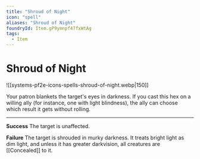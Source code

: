 ```yaml
---
title: "Shroud of Night"
icon: "spell"
aliases: "Shroud of Night"
foundryId: Item.gP9ymnpf47fxWtAg
tags:
  - Item
---
```


# Shroud of Night
![[systems-pf2e-icons-spells-shroud-of-night.webp|150]]

Your patron blankets the target's eyes in darkness. If you cast this hex on a willing ally (for instance, one with light blindness), the ally can choose which result it gets without rolling.

* * *

**Success** The target is unaffected.

**Failure** The target is shrouded in murky darkness. It treats bright light as dim light, and unless it has greater darkvision, all creatures are [[Concealed]] to it.
